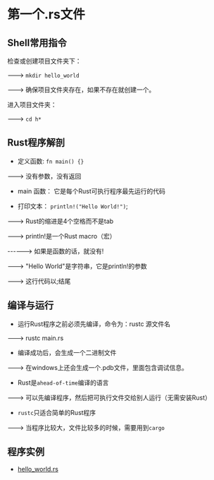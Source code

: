 # 第一个.rs文件

## Shell常用指令

检查或创建项目文件夹下：

---> `mkdir hello_world`

---> 确保项目文件夹存在，如果不存在就创建一个。

进入项目文件夹：

---> `cd h*`

## Rust程序解剖

* 定义函数: `fn main() {}`

---> 没有参数，没有返回

* main 函数： 它是每个Rust可执行程序最先运行的代码

* 打印文本： `println!("Hello World!")`;

---> Rust的缩进是4个空格而不是tab

---> println!是一个Rust macro（宏）

------> 如果是函数的话，就没有!

---> "Hello World"是字符串，它是println!的参数

---> 这行代码以;结尾

## 编译与运行

* 运行Rust程序之前必须先编译，命令为：rustc 源文件名

---> rustc main.rs

* 编译成功后，会生成一个二进制文件

---> 在windows上还会生成一个.pdb文件，里面包含调试信息。

* Rust是`ahead-of-time`编译的语言

---> 可以先编译程序，然后把可执行文件交给别人运行（无需安装Rust）

* `rustc`只适合简单的Rust程序

---> 当程序比较大，文件比较多的时候，需要用到`cargo`

## 程序实例
* [hello_world.rs](./hello_world/hello_world.rs)